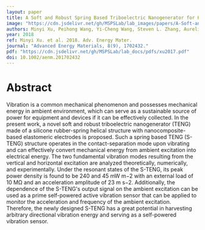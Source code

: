 ```yaml
---
layout: paper
title: A Soft and Robust Spring Based Triboelectric Nanogenerator for Harvesting Arbitrary Directional Vibration Energy and Self-Powered Vibration Sensing
image: "https://cdn.jsdelivr.net/gh/MSPSLab/lab_images/papers/A-Soft-and-Robust-Spring.png"
authors: Minyi Xu, Peihong Wang, Yi-Cheng Wang, Steven L. Zhang, Aurelia Chi Wang, Chunli Zhang, Zhengjun Wang, Xinxiang Pan, Zhong Lin Wang
year: 2018
ref: Minyi Xu. et al. 2018. Adv. Energy Mater.
journal: "Advanced Energy Materials, 8(9), 1702432."
pdf: "https://cdn.jsdelivr.net/gh/MSPSLab/lab_docs/pdfs/xu2017.pdf"
doi: 10.1002/aenm.201702432
---
```


# Abstract

Vibration is a common mechanical phenomenon and possesses mechanical energy in ambient environment, which can serve as a sustainable source of power for equipment and devices if it can be effectively collected. In the present work, a novel soft and robust triboelectric nanogenerator (TENG) made of a silicone rubber-spring helical structure with nanocomposite-based elastomeric electrodes is proposed. Such a spring based TENG (S-TENG) structure operates in the contact-separation mode upon vibrating and can effectively convert mechanical energy from ambient excitation into electrical energy. The two fundamental vibration modes resulting from the vertical and horizontal excitation are analyzed theoretically, numerically, and experimentally. Under the resonant states of the S-TENG, its peak power density is found to be 240 and 45 mW m−2 with an external load of 10 MΩ and an acceleration amplitude of 23 m s−2. Additionally, the dependence of the S-TENG's output signal on the ambient excitation can be used as a prime self-powered active vibration sensor that can be applied to monitor the acceleration and frequency of the ambient excitation. Therefore, the newly designed S-TENG has a great potential in harvesting arbitrary directional vibration energy and serving as a self-powered vibration sensor.

